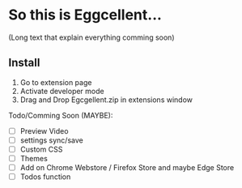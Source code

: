 # So this is Eggcellent...

(Long text that explain everything comming soon)

## Install

1. Go to extension page
2. Activate developer mode
3. Drag and Drop Egcgellent.zip in extensions window

Todo/Comming Soon (MAYBE):
- [ ] Preview Video
- [ ] settings sync/save
- [ ] Custom CSS
- [ ] Themes
- [ ] Add on Chrome Webstore / Firefox Store and maybe Edge Store
- [ ] Todos function
